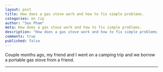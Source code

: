 ```yaml
---
layout: post
title: How does a gas stove work and how to fix simple problems.
categories: en tip
author: "Son Pham"
meta: How does a gas stove work and how to fix simple problems.
description: "How does a gas stove work and how to fix simple problems."
comments: true
published: false
---
```

Couple months ago, my friend and I went on a camping trip and we borrow a portable gas stove from a friend. 

----
